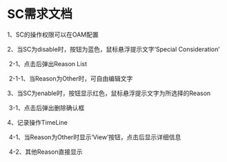 # SC需求文档

1、SC的操作权限可以在OAM配置

2、当SC为disable时，按钮为蓝色，鼠标悬浮提示文字‘Special Consideration’

​	2-1、点击后弹出Reason List

​		2-1-1、当Reason为Other时，可自由编辑文字

3、当SC为enable时，按钮显示红色，鼠标悬浮提示文字为所选择的Reason

​	3-1、点击后弹出删除确认框

4、记录操作TimeLine

​	4-1、当Reason为Other时显示‘View’按钮，点击后显示详细信息

​	4-2、其他Reason直接显示

